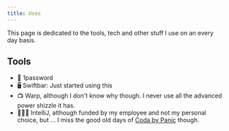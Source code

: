```yaml
---
title: Uses
---
```


This page is dedicated to the tools, tech and other stuff I use on an every day basis.

## Tools

- 🔐 1password
- 🖥️ Swiftbar: Just started using this
- 📺 Warp, although I don't know why though. I never use all the advanced power shizzle it has.
- 👨🏼‍💻 IntelliJ, although funded by my employee and not my personal choice, but ... I miss the good old days
  of [Coda by Panic](https://panic.com/coda/) though. 